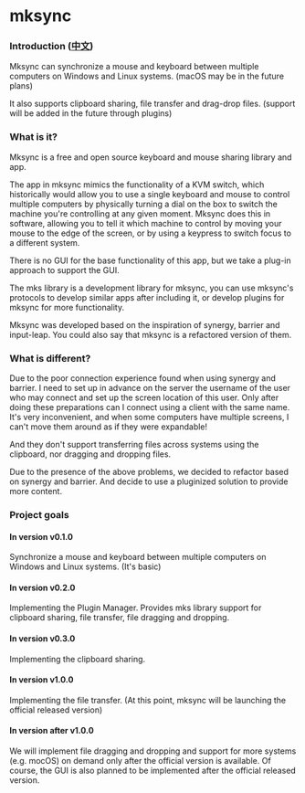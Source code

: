 # mksync

### Introduction ([中文](/README_zh.md))
Mksync can synchronize a mouse and keyboard between multiple computers on Windows and Linux systems. (macOS may be in the future plans)

It also supports clipboard sharing, file transfer and drag-drop files. (support will be added in the future through plugins)

### What is it?
Mksync is a free and open source keyboard and mouse sharing library and app.

The app in mksync mimics the functionality of a KVM switch, which historically would allow you to use a single keyboard and mouse to control multiple computers by physically turning a dial on the box to switch the machine you're controlling at any given moment. Mksync does this in software, allowing you to tell it which machine to control by moving your mouse to the edge of the screen, or by using a keypress to switch focus to a different system.

There is no GUI for the base functionality of this app, but we take a plug-in approach to support the GUI.

The mks library is a development library for mksync, you can use mksync's protocols to develop similar apps after including it, or develop plugins for mksync for more functionality.

Mksync was developed based on the inspiration of synergy, barrier and input-leap. You could also say that mksync is a refactored version of them.

### What is different?

Due to the poor connection experience found when using synergy and barrier. I need to set up in advance on the server the username of the user who may connect and set up the screen location of this user. Only after doing these preparations can I connect using a client with the same name. It's very inconvenient, and when some computers have multiple screens, I can't move them around as if they were expandable!

And they don't support transferring files across systems using the clipboard, nor dragging and dropping files.

Due to the presence of the above problems, we decided to refactor based on synergy and barrier. And decide to use a pluginized solution to provide more content.

### Project goals

#### In version v0.1.0
Synchronize a mouse and keyboard between multiple computers on Windows and Linux systems. (It's basic)

#### In version v0.2.0
Implementing the Plugin Manager. Provides mks library support for clipboard sharing, file transfer, file dragging and dropping.

#### In version v0.3.0
Implementing the clipboard sharing.

#### In version v1.0.0
Implementing the file transfer. (At this point, mksync will be launching the official released version)

#### In version after v1.0.0
We will implement file dragging and dropping and support for more systems (e.g. mocOS) on demand only after the official version is available. Of course, the GUI is also planned to be implemented after the official released version.
